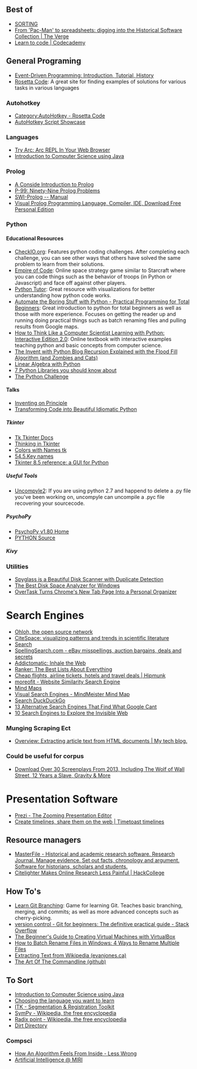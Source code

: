 <!-- 
.. title: Programming Links
.. slug: programming-links
.. date: 2015-09-10 14:38:44 UTC-04:00
.. tags: 
.. category: workinprogress
.. link: 
.. description: 
.. type: text
-->

## Best of

-    [SORTING](http://sorting.at)
-    [From 'Pac-Man' to spreadsheets: digging into the Historical Software Collection | The Verge](http://www.theverge.com/2013/10/27/5034454/pac-man-to-spreadsheets-digging-into-the-historical-software)
-    [Learn to code | Codecademy](http://www.codecademy.com)

## General Programing

-    [Event-Driven Programming: Introduction, Tutorial, History](http://eventdrivenpgm.sourceforge.net/)
-    [Rosetta Code](http://rosettacode.org/): A great site for finding examples of solutions for various tasks in various languages

### Autohotkey

-    [Category:AutoHotkey - Rosetta Code](http://rosettacode.org/wiki/Autohotkey)
-    [AutoHotkey Script Showcase](http://www.autohotkey.com/docs/scripts/)

### Languages

-    [Try Arc: Arc REPL In Your Web Browser](http://tryarc.org)
-    [Introduction to Computer Science using Java](http://chortle.ccsu.edu/java5/index.html#09)

### Prolog

-    [A Conside Introduction to Prolog](https://www.cis.upenn.edu/~matuszek/Concise%20Guides/Concise%20Prolog.html)
-    [P-99: Ninety-Nine Prolog Problems](http://www.ic.unicamp.br/~meidanis/courses/mc336/problemas-prolog/)
-    [SWI-Prolog -- Manual](http://www.swi-prolog.org/pldoc/man?section=semweb-intro)
-    [Visual Prolog Programming Language, Compiler, IDE, Download Free Personal Edition](http://www.visual-prolog.com)


### Python

#### Educational Resources

-    [CheckIO.org](http://checkio.org/): Features python coding challenges. After completing each challenge, you can see other ways that others have solved the same problem to learn from their solutions. 
-    [Empire of Code](https://empireofcode.com/): Online space strategy game similar to Starcraft where you can code things such as the behavior of troops (in Python or Javascript) and face off against other players.
-    [Python Tutor](http://www.pythontutor.com/visualize.html#mode=edit): Great resource with visualizations for better understanding how python code works. 
-    [Automate the Boring Stuff with Python - Practical Programming for Total Beginners](https://automatetheboringstuff.com/): Great introduction to python for total beginners as well as those with more experience. Focuses on getting the reader up and running doing practical things such as batch renaming files and pulling results from Google maps.
-    [How to Think Like a Computer Scientist
Learning with Python: Interactive Edition 2.0](http://interactivepython.org/runestone/static/thinkcspy/index.html): Online textbook with interactive examples teaching python and basic concepts from computer science. 
-    [The Invent with Python Blog  Recursion Explained with the Flood Fill Algorithm (and Zombies and Cats)](http://inventwithpython.com/blog/2011/08/11/recursion-explained-with-the-flood-fill-algorithm-and-zombies-and-cats/)
-    [Linear Algebra with Python](http://userpages.umbc.edu/~rcampbel/Computers/Python/linalg.html)
-    [7 Python Libraries you should know about](http://doda.co/7-python-libraries-you-should-know-about)
-    [The Python Challenge](http://www.pythonchallenge.com/)

#### Talks

-    [Inventing on Principle](https://vimeo.com/36579366)
-    [Transforming Code into Beautiful Idiomatic Python](https://www.youtube.com/watch?v=OSGv2VnC0go#t=2901)

##### Tkinter

-    [Tk Tkinter Docs](http://www.tkdocs.com/tutorial/concepts.html#geometry)
-    [Thinking in Tkinter](http://thinkingtkinter.sourceforge.net/)
-    [Colors with Names tk](http://wiki.tcl.tk/16166)
-    [54.5.Key names](http://infohost.nmt.edu/tcc/help/pubs/tkinter/web/key-names.html)
-    [Tkinter 8.5 reference: a GUI for Python](http://infohost.nmt.edu/tcc/help/pubs/tkinter/web/index.html)

##### Useful Tools

-    [Uncompyle2](https://github.com/wibiti/uncompyle2): If you are using python 2.7 and happend to delete a .py file you've been working on, uncompyle can uncompile a .pyc file recovering your sourcecode. 

##### PsychoPy

-    [PsychoPy v1.80  Home](http://www.psychopy.org)
-    [PYTHON Source](http://people.sc.fsu.edu/~jburkardt/py_src/py_src.html)

##### Kivy

### Utilities

-    [Spyglass is a Beautiful Disk Scanner with Duplicate Detection](http://lifehacker.com/spyglass-is-a-beautiful-disk-scanner-with-duplicate-det-1152096378)
-    [The Best Disk Space Analyzer for Windows](http://lifehacker.com/5915921/the-best-disk-space-analyzer-for-windows)
-    [OverTask Turns Chrome's New Tab Page Into a Personal Organizer](http://lifehacker.com/overtask-turns-chromes-new-tab-page-into-a-personal-or-1185866394)

# Search Engines

-    [Ohloh, the open source network ](http://www.ohloh.net)
-    [CiteSpace: visualizing patterns and trends in scientific literature](http://cluster.cis.drexel.edu/~cchen/citespace/)
-    [Search](http://topsy.com/advanced-search?q=twitter&window=d)
-    [SpellingSearch.com - eBay misspellings, auction bargains, deals and secrets](http://spellingsearch.com/index.php)
-    [Addictomatic: Inhale the Web](http://addictomatic.com)
-    [Ranker: The Best Lists About Everything](http://www.ranker.com)
-    [Cheap flights, airline tickets, hotels and travel deals | Hipmunk](http://www.hipmunk.com)
-    [moreofit - Website Similarity Search Engine](http://www.moreofit.com)
-    [Mind Maps](http://www.mindmeister.com/public#page=1&q=philosophy)
-    [Visual Search Engines - MindMeister Mind Map](http://www.mindmeister.com/18864642/visual-search-engines)
-    [Search DuckDuckGo](https://duckduckgo.com)
-    [13 Alternative Search Engines That Find What Google Cant](http://www.makeuseof.com/tag/13-alternative-search-engines-that-find-what-google-cant/)
-    [10 Search Engines to Explore the Invisible Web](http://www.makeuseof.com/tag/10-search-engines-explore-deep-invisible-web/)

### Munging Scraping Ect

-    [Overview: Extracting article text from HTML documents | My tech blog.](http://tomazkovacic.com/blog/14/extracting-article-text-from-html-documents/)


### Could be useful for corpus

-    [Download Over 30 Screenplays From 2013, Including The Wolf of Wall Street, 12 Years a Slave, Gravity & More](http://thefilmstage.com/news/download-over-30-screenplays-from-2013-including-the-wolf-of-wall-street-12-years-a-slave-gravity-more/)


# Presentation Software


-    [Prezi - The Zooming Presentation Editor](http://prezi.com/index/)
-    [Create timelines, share them on the web | Timetoast timelines](http://www.timetoast.com)

## Resource managers

-    [MasterFile - Historical and academic research software. Research Journal. Manage evidence. Set out facts, chronology and argument. Software for historians, scholars and students.](http://www.masterfile.biz/academics.html)
-    [Citelighter Makes Online Research Less Painful | HackCollege](http://www.hackcollege.com/blog/2011/9/5/citelighter-makes-online-research-less-painful.html)


## How To's

-    [Learn Git Branching](http://pcottle.github.io/learnGitBranching/): Game for learning Git. Teaches basic branching, merging, and commits; as well as more advanced concepts such as cherry-picking. 
-    [version control - Git for beginners: The definitive practical guide - Stack Overflow](http://stackoverflow.com/questions/315911/git-for-beginners-the-definitive-practical-guide)
-    [The Beginner's Guide to Creating Virtual Machines with VirtualBox](http://lifehacker.com/5204434/the-beginners-guide-to-creating-virtual-machines-with-virtualbox)
-    [How to Batch Rename Files in Windows: 4 Ways to Rename Multiple Files](http://www.howtogeek.com/111859/how-to-batch-rename-files-in-windows-4-ways-to-rename-multiple-files/)
-    [Extracting Text from Wikipedia (evanjones.ca)](http://www.evanjones.ca/software/wikipedia2text.html)
-    [The Art Of The Commandline (github)](https://github.com/jlevy/the-art-of-command-line/blob/master/README.md)


## To Sort

-    [Introduction to Computer Science using Java](http://chortle.ccsu.edu/java5/index.html#03)
-    [Choosing the language you want to learn](http://www.micheloud.com/FXM/la/la/index.htm)
-    [ITK - Segmentation & Registration Toolkit](http://www.itk.org/ITK/resources/resources.html)
-    [SymPy - Wikipedia, the free encyclopedia](http://en.wikipedia.org/wiki/SymPy)
-    [Radix point - Wikipedia, the free encyclopedia](http://en.wikipedia.org/wiki/Radix_point)
-    [Dirt Directory](http://dirtdirectory.org/)


### Compsci

-    [How An Algorithm Feels From Inside - Less Wrong](http://lesswrong.com/lw/no/how_an_algorithm_feels_from_inside/)
-    [Artificial Intelligence @ MIRI](http://intelligence.org)